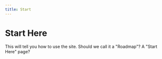 ```yaml
---
title: Start
---
```

# Start Here

This will tell you how to use the site.  Should we call it a "Roadmap"?  A "Start Here" page?

